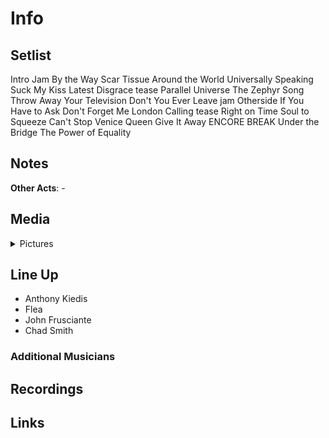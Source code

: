 # Info

## Setlist

Intro Jam
By the Way
Scar Tissue
Around the World
Universally Speaking
Suck My Kiss
Latest Disgrace tease
Parallel Universe
The Zephyr Song
Throw Away Your Television
Don't You Ever Leave jam
Otherside
If You Have to Ask
Don't Forget Me
London Calling tease
Right on Time
Soul to Squeeze
Can't Stop
Venice Queen
Give It Away
ENCORE BREAK
Under the Bridge
The Power of Equality

## Notes

**Other Acts**: -

## Media 

<details>
  <summary>Pictures</summary>
  <!--<img alt="Setlist" title="Setlist" src="_.jpg" height="200" />-->
</details>

## Line Up

* Anthony Kiedis
* Flea
* John Frusciante
* Chad Smith

### Additional Musicians

## Recordings

## Links

